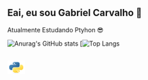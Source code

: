  ## Eai, eu sou Gabriel Carvalho 🎯

Atualmente Estudando Ptyhon 😎

<div>
 
 ![Anurag's GitHub stats](https://github-readme-stats.vercel.app/api?username=gabrielcarvalho33&show_icons=true&theme=dark)
[![Top Langs](https://github-readme-stats.vercel.app/api/top-langs/?username=gabrielcarvalho33&layout=compact&langs_count=theme=dracula)

</div>

<div style="display: inline_block"><br>
  <img align="center" alt="Rafa-Python" height="30" width="40" src="https://raw.githubusercontent.com/devicons/devicon/master/icons/python/python-original.svg">
  <div/>
  
